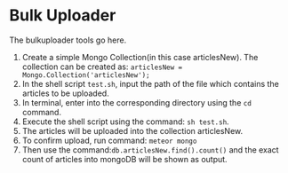 Bulk Uploader
=============

The bulkuploader tools go here.
1. Create a simple Mongo Collection(in this case articlesNew). The collection can be created as: `articlesNew = Mongo.Collection('articlesNew');`
2. In the shell script `test.sh`, input the path of the file which contains the articles to be uploaded.  
3. In terminal, enter into the corresponding directory using the `cd` command. 
4. Execute the shell script using the command: `sh test.sh`.
5. The articles will be uploaded into the collection articlesNew. 
6. To confirm upload, run command: `meteor mongo` 
7. Then use the command:`db.articlesNew.find().count()` and the exact count of articles into mongoDB will be shown as output. 

